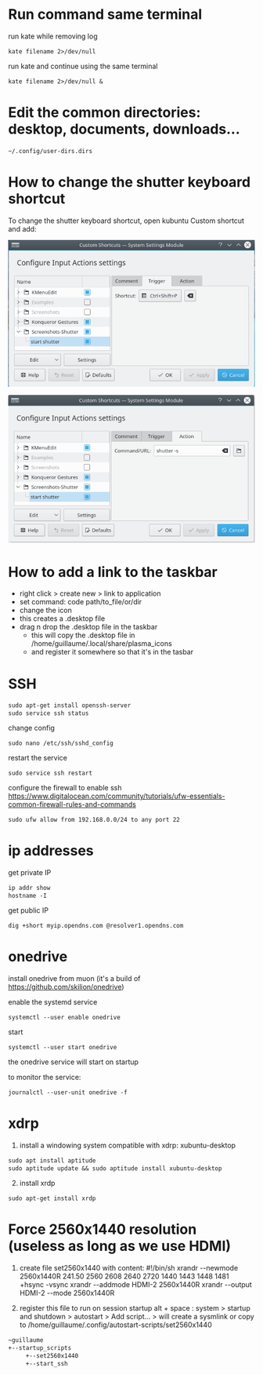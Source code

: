# Run command same terminal

run kate while removing log
```
kate filename 2>/dev/null
```

run kate and continue using the same terminal
```
kate filename 2>/dev/null &
```


# Edit the common directories: desktop, documents, downloads...
```
~/.config/user-dirs.dirs
```


# How to change the shutter keyboard shortcut

To change the shutter keyboard shortcut, open kubuntu Custom shortcut and add:

![](notes.md.img/2018-06-05-13-17-49.png)

![](notes.md.img/2018-06-05-13-19-52.png)


# How to add a link to the taskbar

- right click > create new > link to application
- set command: code path/to_file/or/dir
- change the icon
- this creates a .desktop file
- drag n drop the .desktop file in the taskbar 
  - this will copy the .desktop file in /home/guillaume/.local/share/plasma_icons
  - and register it somewhere so that it's in the tasbar


# SSH

```
sudo apt-get install openssh-server
sudo service ssh status
```

change config
```
sudo nano /etc/ssh/sshd_config
```

restart the service
```
sudo service ssh restart
```

configure the firewall to enable ssh<br>
https://www.digitalocean.com/community/tutorials/ufw-essentials-common-firewall-rules-and-commands
```
sudo ufw allow from 192.168.0.0/24 to any port 22
```


# ip addresses

get private IP
```
ip addr show
hostname -I
```

get public IP
```
dig +short myip.opendns.com @resolver1.opendns.com
```


# onedrive

install onedrive from muon (it's a build of https://github.com/skilion/onedrive)

enable the systemd service
```
systemctl --user enable onedrive
```

start
```
systemctl --user start onedrive
```

the onedrive service will start on startup

to monitor the service:
```
journalctl --user-unit onedrive -f
```


# xdrp

1. install a windowing system compatible with xdrp: xubuntu-desktop
```
sudo apt install aptitude
sudo aptitude update && sudo aptitude install xubuntu-desktop
```

2. install xrdp
```
sudo apt-get install xrdp
```


# Force 2560x1440 resolution (useless as long as we use HDMI)

1. create file set2560x1440 with content:
#!/bin/sh
xrandr --newmode 2560x1440R 241.50 2560 2608 2640 2720 1440 1443 1448 1481 +hsync -vsync
xrandr --addmode HDMI-2 2560x1440R
xrandr --output HDMI-2 --mode 2560x1440R

2. register this file to run on session startup
alt + space : system > startup and shutdown > autostart > Add script... > 
will create a sysmlink or copy to
/home/guillaume/.config/autostart-scripts/set2560x1440

``` 
~guillaume
+--startup_scripts
     +--set2560x1440
     +--start_ssh
```

